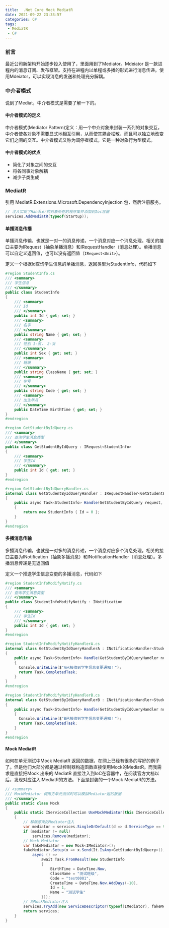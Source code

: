 ```yaml
---
title:  .Net Core Mock MediatR
date: 2021-09-22 23:33:57
categories: C# 
tags: 
 - MediatR
 - C#
---
```

### 前言

最近公司新架构开始逐步投入使用了，里面用到了Mediator。Mdeiator 是一款进程内的消息订阅、发布框架。支持在进程内以单程或多播的形式进行消息传递。使用Mdeiator，可以实现消息的发送和处理充分解耦。
<!--more-->

### 中介者模式

说到了Mediat，中介者模式是需要了解一下的。

#### 中介者模式的定义

中介者模式(Mediator Pattern)定义：用一个中介对象来封装一系列的对象交互，中介者使各对象不需要显式地相互引用，从而使其耦合松散，而且可以独立地改变它们之间的交互。中介者模式又称为调停者模式，它是一种对象行为型模式。

#### 中介者模式的优点

* 简化了对象之间的交互
* 将各同事对象解耦
* 减少子类生成

### MediatR

引用 MediatR.Extensions.Microsoft.DependencyInjection 包，然后注册服务。

```cs
// 注入实现了Handler的对象所在的程序集并添加到Ioc容器
services.AddMediatR(typeof(Startup));
```

#### 单播消息传播

单播消息传输，也就是一对一的消息传递，一个消息对应一个消息处理。相关的接口主要为IRequest（抽象单播消息）和IRequestHandler（消息处理）。单播消息可以自定义返回值，也可以没有返回值（`IRequest<Unit>`）。

定义一个根据Id查询学生信息的单播消息，返回类型为StudentInfo，代码如下

```cs
#region StudentInfo.cs
/// <summary>
/// 学生信息
/// </summary>
public class StudentInfo
{
    /// <summary>
    /// Id
    /// </summary>
    public int Id { get; set; }
    /// <summary>
    /// 名字
    /// </summary>
    public string Name { get; set; }
    /// <summary>
    /// 性别 1-男， 2-女
    /// </summary>
    public int Sex { get; set; }
    /// <summary>
    /// 班级
    /// </summary>
    public string ClassName { get; set; }
    /// <summary>
    /// 学号
    /// </summary>
    public string Code { get; set; }
    /// <summary>
    /// 出生年月
    /// </summary>
    public DateTime BirthTime { get; set; }
}
#endregion

#region GetStudentByIdQuery.cs
/// <summary>
/// 查询学生消息类型
/// </summary>
public class GetStudentByIdQuery : IRequest<StudentInfo>
{
    /// <summary>
    /// 学生Id
    /// </summary>
    public int Id { get; set; }
}
#endregion

#region GetStudentByIdQueryHandler.cs
internal class GetStudentByIdQueryHandler : IRequestHandler<GetStudentByIdQuery, StudentInfo>
{
    public async Task<StudentInfo> Handle(GetStudentByIdQuery request, CancellationToken cancellationToken)
    {
        return new StudentInfo { Id = 0 };
    }
}
#endregion
```

#### 多播消息传输

多播消息传输，也就是一对多的消息传递，一个消息对应多个消息处理。相关的接口主要为INotification（抽象多播消息）和INotificationHandler（消息处理）。多播消息传递是无返回值

定义一个推送学生信息变更的多播消息，代码如下

```cs
#region StudentInfoModifyNotify.cs
/// <summary>
/// 查询学生消息类型
/// </summary>
public class StudentInfoModifyNotify : INotification
{
    /// <summary>
    /// 学生Id
    /// </summary>
    public int Id { get; set; }
}
#endregion

#region StudentInfoModifyNotifyHandlerA.cs
internal class GetStudentByIdQueryHandlerA : INotificationHandler<StudentInfoModifyNotify>
{
    public async Task<StudentInfo> Handle(GetStudentByIdQueryHandler notification, CancellationToken cancellationToken)
    {
      Console.WriteLine($"A已接收到学生信息变更通知！");
      return Task.CompletedTask;
    }
}
#endregion

#region StudentInfoModifyNotifyHandlerB.cs
internal class GetStudentByIdQueryHandlerB : INotificationHandler<StudentInfoModifyNotify>
{
    public async Task<StudentInfo> Handle(GetStudentByIdQueryHandler notification, CancellationToken cancellationToken)
    {
      Console.WriteLine($"B已接收到学生信息变更通知！");
      return Task.CompletedTask;
    }
}
#endregion
```

#### Mock MediatR

如何在单元测试中Mock MediatR 返回的数据，在网上已经有很多的写好的例子了。但是他们大部分都是通过控制器构造函数直接使用Mock的MediatR。而我需求是直接把Mock 出来的 MediatR 直接注入到IoC在容器中，在阅读官方文档以后，发现对应注入IMediatR的方法。下面是封装的一个Mock MediatR的方法。

```cs
// <summary>
/// MockMediator 调用方单元测试时可以模拟Mediator返的数据
/// </summary>
public static class Mock
{
    public static IServiceCollection UseMockMediator(this IServiceCollection services)
    {
        // 移除原来的Mediator注入
        var mediator = services.SingleOrDefault(d => d.ServiceType == typeof(IMediator));
        if (mediator != null)
            services.Remove(mediator);
        // Mock Mediator
        var fakeMediator = new Mock<IMediator>();
        fakeMediator.Setup(x => x.Send(It.IsAny<GetStudentByIdQuery>(), It.IsAny<CancellationToken>())).Returns(
            async () =>
                await Task.FromResult(new StudentInfo
                {
                    BirthTime = DateTime.Now,
                    ClassName = "测试班级",
                    Code = "test0001",
                    CreateTime = DateTime.Now.AddDays(-10),
                    Id = 1,
                    Name = "测试学生"
                }));
        // 将MockMediator注入
        services.TryAdd(new ServiceDescriptor(typeof(IMediator), fakeMediator.Object));
        return services;
    }
}
```
